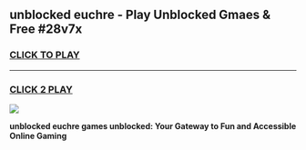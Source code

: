 
## unblocked euchre - Play Unblocked Gmaes & Free #28v7x
<h3>
<a href="https://news.freeplayer.one?title=unblocked_euchre&ref=24F">CLICK TO PLAY</a></h3>
<hr>

<h3>
<a href="https://news.freeplayer.one?title=unblocked_euchre&ref=24F">CLICK 2 PLAY</a>
  
</h3>

<a href="https://news.freeplayer.one?title=unblocked_euchre&ref=24F/"><img src="https://clearcache.store/games.png"></a>


**unblocked euchre games unblocked: Your Gateway to Fun and Accessible Online Gaming**
